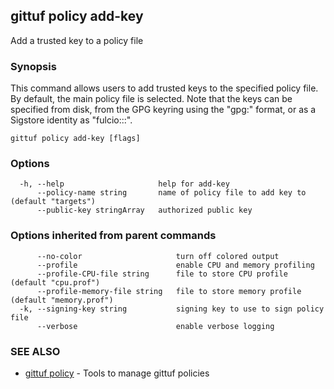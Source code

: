 ## gittuf policy add-key

Add a trusted key to a policy file

### Synopsis

This command allows users to add trusted keys to the specified policy file. By default, the main policy file is selected. Note that the keys can be specified from disk, from the GPG keyring using the "gpg:<fingerprint>" format, or as a Sigstore identity as "fulcio:<identity>::<issuer>".

```
gittuf policy add-key [flags]
```

### Options

```
  -h, --help                     help for add-key
      --policy-name string       name of policy file to add key to (default "targets")
      --public-key stringArray   authorized public key
```

### Options inherited from parent commands

```
      --no-color                     turn off colored output
      --profile                      enable CPU and memory profiling
      --profile-CPU-file string      file to store CPU profile (default "cpu.prof")
      --profile-memory-file string   file to store memory profile (default "memory.prof")
  -k, --signing-key string           signing key to use to sign policy file
      --verbose                      enable verbose logging
```

### SEE ALSO

* [gittuf policy](gittuf_policy.md)	 - Tools to manage gittuf policies

